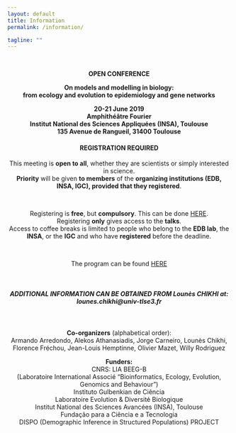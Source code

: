 ```yaml
---
layout: default
title: Information
permalink: /information/

tagline: ""
---
```


<br/>

<div style="text-align:center">

<strong>
<p>
OPEN CONFERENCE
</p>

<p>
On models and modelling in biology: <br/>
from ecology and evolution to epidemiology and gene networks
</p>
</strong>

<p>
<strong> 20-21 June 2019<br/>
Amphithéâtre Fourier<br/>
Institut National des Sciences Appliquées (INSA), Toulouse<br/>
135 Avenue de Rangueil, 31400 Toulouse</strong>
</p>

<h4>REGISTRATION REQUIRED</h4>


<p>
This meeting is <strong>open to all</strong>, whether they are scientists or simply interested in science.<br/>
<strong>Priority</strong> will be given <strong>to members</strong> of the <strong>organizing institutions (EDB, INSA, IGC),
provided that they registered</strong>.
</p>

<br/>

<p>
Registering is <strong>free</strong>, but <strong>compulsory</strong>. This can be done <a href="https://forms.gle/Kcdwii9EjiXNrweU6">HERE</a>.<br/>
Registering <strong>only</strong> gives access to the <strong>talks</strong>.<br/>
Access to coffee breaks is limited to people who belong to the <strong>EDB lab</strong>, the <strong>INSA</strong>, or the <strong>IGC</strong> and who have <strong>registered</strong> before the deadline.
</p>


<br/>

The program can be found <a href="../programme/">HERE</a>

<br/>

<h5>ADDITIONAL INFORMATION CAN BE OBTAINED FROM Lounès CHIKHI at:
lounes.chikhi@univ-tlse3.fr</h5>


<br/>

<p>
<strong>Co-organizers</strong> (alphabetical order): <br/>
Armando Arredondo, Alekos Athanasiadis, Jorge Carneiro, Lounès Chikhi,<br/>
Florence Fréchou, Jean-Louis Hemptinne, Olivier Mazet, Willy Rodriguez
</p>

<p>
<strong>Funders:</strong><br/>
CNRS: LIA BEEG-B<br/>
(Laboratoire International Associé
“Bioinformatics, Ecology, Evolution, Genomics and Behaviour”)<br/>
Instituto Gulbenkian de Ciência<br/>
Laboratoire Evolution & Diversité Biologique<br/>
Institut National des Sciences Avancées (INSA), Toulouse<br/>
Fundação para a Ciência e a Tecnologia<br/>
DISPO (Demographic Inference in Structured Populations) PROJECT
</p>
</div>


<br/>
